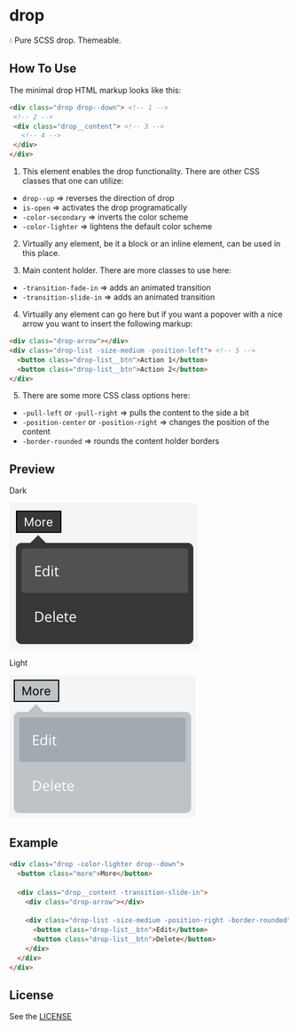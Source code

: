 # drop
💧 Pure SCSS drop. Themeable.

## How To Use

The minimal drop HTML markup looks like this:

```html
<div class="drop drop--down"> <!-- 1 -->
 <!-- 2 -->
 <div class="drop__content"> <!-- 3 -->
   <!-- 4 -->
 </div>
</div>
```

1) This element enables the drop functionality. There are other CSS classes
   that one can utilize:

- `drop--up`         => reverses the direction of drop
- `is-open`          => activates the drop programatically
- `-color-secondary` => inverts the color scheme
- `-color-lighter`   => lightens the default color scheme

2) Virtually any element, be it a block or an inline element,
  can be used in this place.

3) Main content holder. There are more classes to use here:
- `-transition-fade-in`  => adds an animated transition
- `-transition-slide-in` => adds an animated transition

4) Virtually any element can go here but if you want a popover
  with a nice arrow you want to insert the following markup:

  ```html
  <div class="drop-arrow"></div>
  <div class="drop-list -size-medium -position-left"> <!-- 5 -->
    <button class="drop-list__btn">Action 1</button>
    <button class="drop-list__btn">Action 2</button>
  </div>
  ```

5) There are some more CSS class options here:

- `-pull-left` or `-pull-right`           => pulls the content to the side a bit
- `-position-center` or `-position-right` => changes the position of the content
- `-border-rounded`                       => rounds the content holder borders

## Preview

Dark

![Dark Theme Preview](dark.jpg)

Light

![Light Theme Preview](light.jpg)

## Example

```html
<div class="drop -color-lighter drop--down">
  <button class="more">More</button>

  <div class="drop__content -transition-slide-in">
    <div class="drop-arrow"></div>

    <div class="drop-list -size-medium -position-right -border-rounded">
      <button class="drop-list__btn">Edit</button>
      <button class="drop-list__btn">Delete</button>
    </div>
  </div>
</div>
```

## License

See the [LICENSE](LICENSE)
